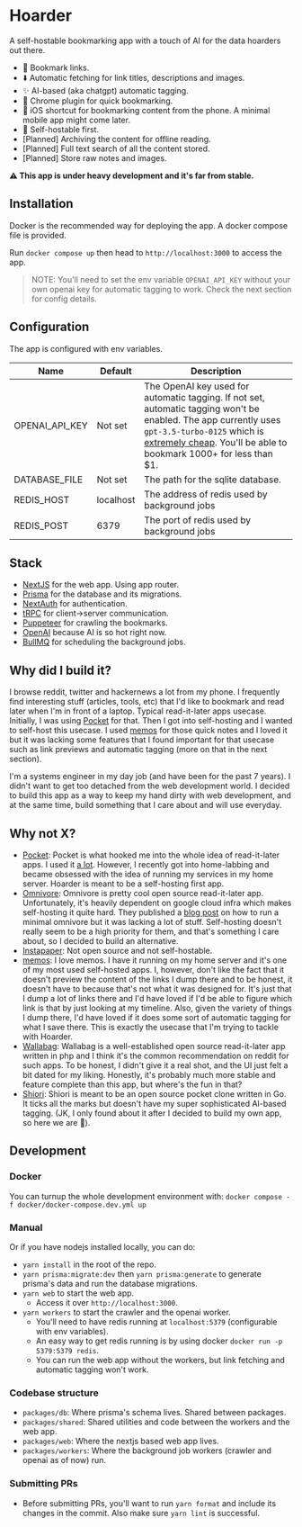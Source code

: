 # Hoarder

A self-hostable bookmarking app with a touch of AI for the data hoarders out there.

- 🔗 Bookmark links.
- ⬇️ Automatic fetching for link titles, descriptions and images.
- ✨ AI-based (aka chatgpt) automatic tagging.
- 🔖 Chrome plugin for quick bookmarking.
- 📱 iOS shortcut for bookmarking content from the phone. A minimal mobile app might come later.
- 💾 Self-hostable first.
- [Planned] Archiving the content for offline reading.
- [Planned] Full text search of all the content stored.
- [Planned] Store raw notes and images.

**⚠️ This app is under heavy development and it's far from stable.**

## Installation

Docker is the recommended way for deploying the app. A docker compose file is provided.

Run `docker compose up` then head to `http://localhost:3000` to access the app.

> NOTE: You'll need to set the env variable `OPENAI_API_KEY` without your own openai key for automatic tagging to work. Check the next section for config details.

## Configuration

The app is configured with env variables.

| Name           | Default   | Description                                                                                                                                                                                                                                       |
| -------------- | --------- | ------------------------------------------------------------------------------------------------------------------------------------------------------------------------------------------------------------------------------------------------- |
| OPENAI_API_KEY | Not set   | The OpenAI key used for automatic tagging. If not set, automatic tagging won't be enabled. The app currently uses `gpt-3.5-turbo-0125` which is [extremely cheap](https://openai.com/pricing). You'll be able to bookmark 1000+ for less than $1. |
| DATABASE_FILE  | Not set   | The path for the sqlite database.                                                                                                                                                                                                                 |
| REDIS_HOST     | localhost | The address of redis used by background jobs                                                                                                                                                                                                      |
| REDIS_POST     | 6379      | The port of redis used by background jobs                                                                                                                                                                                                         |

## Stack

- [NextJS](https://nextjs.org/) for the web app. Using app router.
- [Prisma](https://www.prisma.io/) for the database and its migrations.
- [NextAuth](https://next-auth.js.org) for authentication.
- [tRPC](https://trpc.io) for client->server communication.
- [Puppeteer](https://pptr.dev/) for crawling the bookmarks.
- [OpenAI](https://openai.com/) because AI is so hot right now.
- [BullMQ](https://bullmq.io) for scheduling the background jobs.

## Why did I build it?

I browse reddit, twitter and hackernews a lot from my phone. I frequently find interesting stuff (articles, tools, etc) that I'd like to bookmark and read later when I'm in front of a laptop. Typical read-it-later apps usecase. Initially, I was using [Pocket](getpocket.com) for that. Then I got into self-hosting and I wanted to self-host this usecase. I used [memos](https://github.com/usememos/memos) for those quick notes and I loved it but it was lacking some features that I found important for that usecase such as link previews and automatic tagging (more on that in the next section).

I'm a systems engineer in my day job (and have been for the past 7 years). I didn't want to get too detached from the web development world. I decided to build this app as a way to keep my hand dirty with web development, and at the same time, build something that I care about and will use everyday.

## Why not X?

- [Pocket](getpocket.com): Pocket is what hooked me into the whole idea of read-it-later apps. I used it [a lot](https://blog.mbassem.com/2019/01/27/favorite-articles-2018/). However, I recently got into home-labbing and became obsessed with the idea of running my services in my home server. Hoarder is meant to be a self-hosting first app.
- [Omnivore](https://omnivore.app/): Omnivore is pretty cool open source read-it-later app. Unfortunately, it's heavily dependent on google cloud infra which makes self-hosting it quite hard. They published a [blog post](https://docs.omnivore.app/self-hosting/self-hosting.html) on how to run a minimal omnivore but it was lacking a lot of stuff. Self-hosting doesn't really seem to be a high priority for them, and that's something I care about, so I decided to build an alternative.
- [Instapaper](https://www.instapaper.com/): Not open source and not self-hostable.
- [memos](https://github.com/usememos/memos): I love memos. I have it running on my home server and it's one of my most used self-hosted apps. I, however, don't like the fact that it doesn't preview the content of the links I dump there and to be honest, it doesn't have to because that's not what it was designed for. It's just that I dump a lot of links there and I'd have loved if I'd be able to figure which link is that by just looking at my timeline. Also, given the variety of things I dump there, I'd have loved if it does some sort of automatic tagging for what I save there. This is exactly the usecase that I'm trying to tackle with Hoarder.
- [Wallabag](https://wallabag.it): Wallabag is a well-established open source read-it-later app written in php and I think it's the common recommendation on reddit for such apps. To be honest, I didn't give it a real shot, and the UI just felt a bit dated for my liking. Honestly, it's probably much more stable and feature complete than this app, but where's the fun in that?
- [Shiori](https://github.com/go-shiori/shiori): Shiori is meant to be an open source pocket clone written in Go. It ticks all the marks but doesn't have my super sophisticated AI-based tagging. (JK, I only found about it after I decided to build my own app, so here we are 🤷).

## Development

### Docker

You can turnup the whole development environment with:
`docker compose -f docker/docker-compose.dev.yml up`

### Manual

Or if you have nodejs installed locally, you can do:

- `yarn install` in the root of the repo.
- `yarn prisma:migrate:dev` then `yarn prisma:generate` to generate prisma's data and run the database migrations.
- `yarn web` to start the web app.
  - Access it over `http://localhost:3000`.
- `yarn workers` to start the crawler and the openai worker.
  - You'll need to have redis running at `localhost:5379` (configurable with env variables).
  - An easy way to get redis running is by using docker `docker run -p 5379:5379 redis`.
  - You can run the web app without the workers, but link fetching and automatic tagging won't work.

### Codebase structure

- `packages/db`: Where prisma's schema lives. Shared between packages.
- `packages/shared`: Shared utilities and code between the workers and the web app.
- `packages/web`: Where the nextjs based web app lives.
- `packages/workers`: Where the background job workers (crawler and openai as of now) run.

### Submitting PRs

- Before submitting PRs, you'll want to run `yarn format` and include its changes in the commit. Also make sure `yarn lint` is successful.
